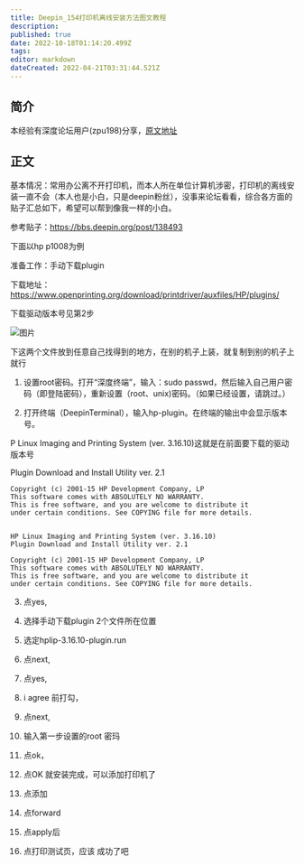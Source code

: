```yaml
---
title: Deepin_154打印机离线安装方法图文教程
description: 
published: true
date: 2022-10-18T01:14:20.499Z
tags: 
editor: markdown
dateCreated: 2022-04-21T03:31:44.521Z
---
```


## 简介

本经验有深度论坛用户(zpu198)分享，[原文地址](https://bbs.deepin.org/forum.php?mod=viewthread&tid=138794&extra=)

## 正文

基本情况：常用办公离不开打印机，而本人所在单位计算机涉密，打印机的离线安装一直不会（本人也是小白，只是deepin粉丝），没事来论坛看看，综合各方面的贴子汇总如下，希望可以帮到像我一样的小白。

参考贴子：<https://bbs.deepin.org/post/138493>

下面以hp p1008为例

准备工作：手动下载plugin

下载地址：
<https://www.openprinting.org/download/printdriver/auxfiles/HP/plugins/>

下载驱动版本号见第2步

![图片](https://storage.deepin.org/forum/201705/02/134957dq5wfpa3w44a4pq4.png)

下这两个文件放到任意自己找得到的地方，在别的机子上装，就复制到别的机子上就行

1. 设置root密码。打开“深度终端”，输入：sudo passwd，然后输入自己用户密码（即登陆密码），重新设置（root、unix)密码。（如果已经设置，请跳过。）

2. 打开终端（DeepinTerminal），输入hp-plugin。在终端的输出中会显示版本号。

P Linux Imaging and Printing System (ver. 3.16.10)这就是在前面要下载的驱动版本号

Plugin Download and Install Utility ver. 2.1

```
Copyright (c) 2001-15 HP Development Company, LP
This software comes with ABSOLUTELY NO WARRANTY.
This is free software, and you are welcome to distribute it
under certain conditions. See COPYING file for more details.


HP Linux Imaging and Printing System (ver. 3.16.10)
Plugin Download and Install Utility ver. 2.1

Copyright (c) 2001-15 HP Development Company, LP
This software comes with ABSOLUTELY NO WARRANTY.
This is free software, and you are welcome to distribute it
under certain conditions. See COPYING file for more details.
```

3. 点yes,
  
4. 选择手动下载plugin 2个文件所在位置
  
5. 选定hplip-3.16.10-plugin.run
  
6. 点next,

7. 点yes,
  
8. i agree  前打勾，
  
9. 点next,
  
10. 输入第一步设置的root 密玛
  
11. 点ok，
  
12. 点OK 就安装完成，可以添加打印机了

13. 点添加

14. 点forward
  
15. 点apply后
  
16. 点打印测试页，应该 成功了吧
